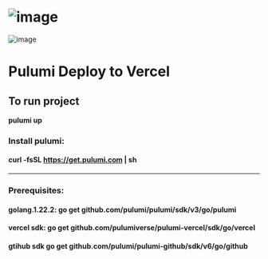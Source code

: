 # ![image](https://github.com/user-attachments/assets/6c2c1b86-f6bf-4152-9a81-89cfbbcdfed1)
![image](https://github.com/user-attachments/assets/64487b17-d955-4772-acb2-84f82f0609ee)
# Pulumi Deploy  to Vercel

  ## To run project
  **pulumi up**     

### Install pulumi:
  #### curl -fsSL https://get.pulumi.com | sh
 ------------------------------------------------------
### Prerequisites:
#### golang.1.22.2: go get github.com/pulumi/pulumi/sdk/v3/go/pulumi
#### vercel sdk:    go get github.com/pulumiverse/pulumi-vercel/sdk/go/vercel
#### gtihub sdk     go get github.com/pulumi/pulumi-github/sdk/v6/go/github
 


 

